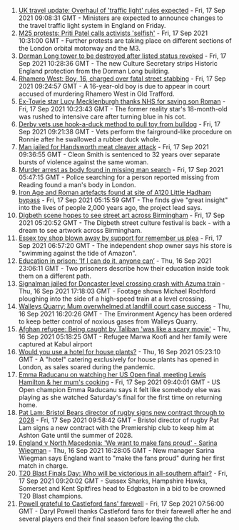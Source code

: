 1. [UK travel update: Overhaul of 'traffic light' rules expected](https://www.bbc.co.uk/news/uk-58591550?at_medium=RSS&at_campaign=KARANGA) - Fri, 17 Sep 2021 09:08:31 GMT - Ministers are expected to announce changes to the travel traffic light system in England on Friday.
2. [M25 protests: Priti Patel calls activists 'selfish'](https://www.bbc.co.uk/news/uk-england-beds-bucks-herts-58594651?at_medium=RSS&at_campaign=KARANGA) - Fri, 17 Sep 2021 10:31:00 GMT - Further protests are taking place on different sections of the London orbital motorway and the M3.
3. [Dorman Long tower to be destroyed after listed status revoked](https://www.bbc.co.uk/news/uk-england-tees-58593615?at_medium=RSS&at_campaign=KARANGA) - Fri, 17 Sep 2021 10:28:36 GMT - The new Culture Secretary strips Historic England protection from the Dorman Long building.
4. [Rhamero West: Boy, 16, charged over fatal street stabbing](https://www.bbc.co.uk/news/uk-england-manchester-58595930?at_medium=RSS&at_campaign=KARANGA) - Fri, 17 Sep 2021 09:24:57 GMT - A 16-year-old boy is due to appear in court accused of murdering Rhamero West in Old Trafford.
5. [Ex-Towie star Lucy Mecklenburgh thanks NHS for saving son Roman](https://www.bbc.co.uk/news/uk-england-essex-58595459?at_medium=RSS&at_campaign=KARANGA) - Fri, 17 Sep 2021 10:23:43 GMT - The former reality star's 18-month-old was rushed to intensive care after turning blue in his cot.
6. [Derby vets use hook-a-duck method to pull toy from bulldog](https://www.bbc.co.uk/news/uk-england-derbyshire-58587116?at_medium=RSS&at_campaign=KARANGA) - Fri, 17 Sep 2021 09:21:38 GMT - Vets perform the fairground-like procedure on Ronnie after he swallowed a rubber duck whole.
7. [Man jailed for Handsworth meat cleaver attack](https://www.bbc.co.uk/news/uk-england-birmingham-58591405?at_medium=RSS&at_campaign=KARANGA) - Fri, 17 Sep 2021 09:36:55 GMT - Cleon Smith is sentenced to 32 years over separate bursts of violence against the same woman.
8. [Murder arrest as body found in missing man search](https://www.bbc.co.uk/news/uk-england-berkshire-58593410?at_medium=RSS&at_campaign=KARANGA) - Fri, 17 Sep 2021 05:47:15 GMT - Police searching for a person reported missing from Reading found a man's body in London.
9. [Iron Age and Roman artefacts found at site of A120 Little Hadham bypass](https://www.bbc.co.uk/news/uk-england-beds-bucks-herts-58584488?at_medium=RSS&at_campaign=KARANGA) - Fri, 17 Sep 2021 05:15:59 GMT - The finds give "great insight" into the lives of people 2,000 years ago, the project lead says.
10. [Digbeth scene hopes to see street art across Birmingham](https://www.bbc.co.uk/news/uk-england-birmingham-58584194?at_medium=RSS&at_campaign=KARANGA) - Fri, 17 Sep 2021 05:20:52 GMT - The Digbeth street culture festival is back - with a dream to see artwork across Birmingham.
11. [Essex toy shop blown away by support for remember us plea](https://www.bbc.co.uk/news/uk-england-essex-58589369?at_medium=RSS&at_campaign=KARANGA) - Fri, 17 Sep 2021 06:57:20 GMT - The independent shop owner says his store is "swimming against the tide of Amazon".
12. [Education in prison: 'If I can do it, anyone can’](https://www.bbc.co.uk/news/education-58589519?at_medium=RSS&at_campaign=KARANGA) - Thu, 16 Sep 2021 23:06:11 GMT - Two prisoners describe how their education inside took them on a different path.
13. [Signalman jailed for Doncaster level crossing crash with Azuma train](https://www.bbc.co.uk/news/uk-england-south-yorkshire-58587307?at_medium=RSS&at_campaign=KARANGA) - Thu, 16 Sep 2021 17:18:03 GMT - Footage shows Michael Rochford ploughing into the side of a high-speed train at a level crossing.
14. [Walleys Quarry: Mum overwhelmed at landfill court case success](https://www.bbc.co.uk/news/uk-england-stoke-staffordshire-58589631?at_medium=RSS&at_campaign=KARANGA) - Thu, 16 Sep 2021 16:20:26 GMT - The Environment Agency has been ordered to keep better control of noxious gases from Walleys Quarry.
15. [Afghan refugee: Being caught by Taliban 'was like a scary movie'](https://www.bbc.co.uk/news/uk-england-58576104?at_medium=RSS&at_campaign=KARANGA) - Thu, 16 Sep 2021 05:18:25 GMT - Refugee Marwa Koofi and her family were captured at Kabul airport
16. [Would you use a hotel for house plants?](https://www.bbc.co.uk/news/uk-england-london-58575510?at_medium=RSS&at_campaign=KARANGA) - Thu, 16 Sep 2021 05:23:10 GMT - A "hotel" catering exclusively for house plants has opened in London, as sales soared during the pandemic.
17. [Emma Raducanu on watching her US Open final, meeting Lewis Hamilton & her mum's cooking](https://www.bbc.co.uk/sport/tennis/58593870?at_medium=RSS&at_campaign=KARANGA) - Fri, 17 Sep 2021 09:40:01 GMT - US Open champion Emma Raducanu says it felt like somebody else was playing as she watched Saturday's final for the first time on returning home.
18. [Pat Lam: Bristol Bears director of rugby signs new contract through to 2028](https://www.bbc.co.uk/sport/rugby-union/58594432?at_medium=RSS&at_campaign=KARANGA) - Fri, 17 Sep 2021 09:58:42 GMT - Bristol director of rugby Pat Lam signs a new contract with the Premiership club to keep him at Ashton Gate until the summer of 2028.
19. [England v North Macedonia: 'We want to make fans proud' - Sarina Wiegman](https://www.bbc.co.uk/sport/football/58547106?at_medium=RSS&at_campaign=KARANGA) - Thu, 16 Sep 2021 16:28:05 GMT - New manager Sarina Wiegman says England want to "make the fans proud" during her first match in charge.
20. [T20 Blast Finals Day: Who will be victorious in all-southern affair?](https://www.bbc.co.uk/sport/cricket/58557452?at_medium=RSS&at_campaign=KARANGA) - Fri, 17 Sep 2021 09:20:02 GMT - Sussex Sharks, Hampshire Hawks, Somerset and Kent Spitfires head to Edgbaston in a bid to be crowned T20 Blast champions.
21. [Powell grateful to Castleford fans' farewell](https://www.bbc.co.uk/sport/rugby-league/58591143?at_medium=RSS&at_campaign=KARANGA) - Fri, 17 Sep 2021 07:56:00 GMT - Daryl Powell thanks Castleford fans for their farewell after he and several players end their final season before leaving the club.
